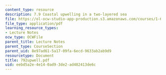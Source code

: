 ```yaml
---
content_type: resource
description: 7.9 Coastal upwelling in a two-layered sea
file: https://ol-ocw-studio-app-production.s3.amazonaws.com/courses/1-63-advanced-fluid-dynamics-of-the-environment-fall-2002/eebd5a2e4e140ad93de2ad482413de6c_792upwell.pdf
file_type: application/pdf
learning_resource_types:
- Lecture Notes
ocw_type: OCWFile
parent_title: Lecture Notes
parent_type: CourseSection
parent_uid: 8e97ad61-5a17-09fa-6ecd-9633ab2ab9d9
resourcetype: Document
title: 792upwell.pdf
uid: eebd5a2e-4e14-0ad9-3de2-ad482413de6c
---
```

